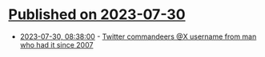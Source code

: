 # [Published on 2023-07-30](index.md)

* [2023-07-30, 08:38:00](https://soylentnews.org/article.pl?sid=23/07/29/0443234&from=rss) - [Twitter commandeers @X username from man who had it since 2007](https://soylentnews.org/article.pl?sid=23/07/29/0443234&from=rss)
